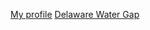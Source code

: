 [My profile](https://github.com/andrea-nb)
[Delaware Water Gap](https://www.nps.gov/dewa/index.htm)
